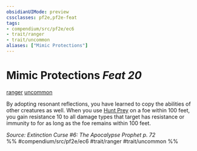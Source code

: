 ```yaml
---
obsidianUIMode: preview
cssclasses: pf2e,pf2e-feat
tags:
- compendium/src/pf2e/ec6
- trait/ranger
- trait/uncommon
aliases: ["Mimic Protections"]
---
```

# Mimic Protections  *Feat 20*  
[ranger](rules/traits/ranger.md "Ranger Class Trait")  [uncommon](rules/traits/uncommon.md "Uncommon Rarity Trait")  


By adopting resonant reflections, you have learned to copy the abilities of other creatures as well. When you use [Hunt Prey](rules/actions/hunt-prey.md) on a foe within 100 feet, you gain resistance 10 to all damage types that target has resistance or immunity to for as long as the foe remains within 100 feet.

*Source: Extinction Curse #6: The Apocalypse Prophet p. 72*  
%% #compendium/src/pf2e/ec6 #trait/ranger #trait/uncommon %%